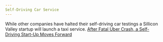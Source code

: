 ```yaml
---
Self-Driving Car Service
---
```

While other companies have halted their self-driving car testings a Sillicon Valley startup will launch a taxi service.
[After Fatal Uber Crash, a Self-Driving Start-Up Moves Forward](https://www.nytimes.com/2018/05/07/technology/uber-crash-autonomous-driveai.html?rref=collection%2Fsectioncollection%2Ftechnology&action=click&contentCollection=technology&region=rank&module=package&version=highlights&contentPlacement=1&pgtype=sectionfront)
